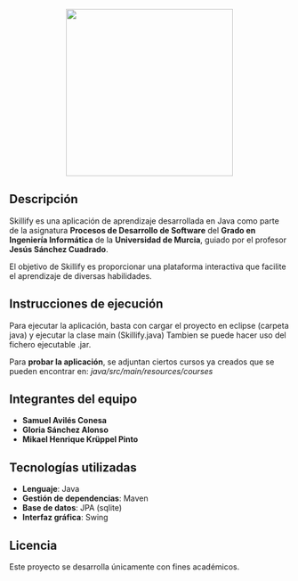 <p align="center">
  <img src="https://github.com/user-attachments/assets/80a4ef64-9bee-4656-b25f-a0a03b0ba80d" width="300">
</p>

## Descripción
Skillify es una aplicación de aprendizaje desarrollada en Java como parte de la asignatura **Procesos de Desarrollo de Software** del **Grado en Ingeniería Informática** de la **Universidad de Murcia**, guiado por el profesor **Jesús Sánchez Cuadrado**. 

El objetivo de Skillify es proporcionar una plataforma interactiva que facilite el aprendizaje de diversas habilidades.

## Instrucciones de ejecución
Para ejecutar la aplicación, basta con cargar el proyecto en eclipse (carpeta java) y ejecutar la clase main (Skillify.java)
Tambien se puede hacer uso del fichero ejecutable .jar.

Para **probar la aplicación**, se adjuntan ciertos cursos ya creados que se pueden encontrar en:  _java/src/main/resources/courses_

## Integrantes del equipo
- **Samuel Avilés Conesa**
- **Gloria Sánchez Alonso**
- **Mikael Henrique Krüppel Pinto**

## Tecnologías utilizadas
- **Lenguaje**: Java
- **Gestión de dependencias**: Maven
- **Base de datos**: JPA (sqlite)
- **Interfaz gráfica**: Swing

## Licencia
Este proyecto se desarrolla únicamente con fines académicos.
